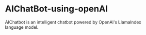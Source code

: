 # AIChatBot-using-openAI
AIChatbot is an intelligent chatbot powered by OpenAI's LlamaIndex language model.
